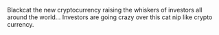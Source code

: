   Blackcat the new cryptocurrency raising the whiskers of investors all around the world...
   Investors are going crazy over this cat nip like crypto currency.
